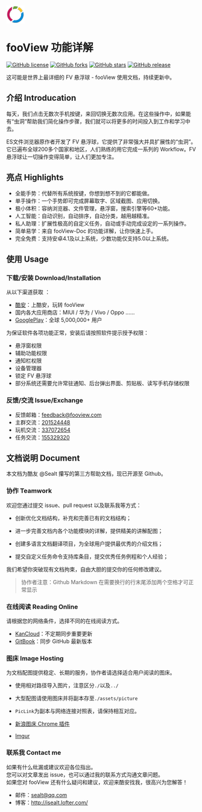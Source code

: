 ![](./assets/foo_icon.png)

# fooView 功能详解

[![GitHub license](https://img.shields.io/github/license/Sealt/fooView-doc)](https://github.com/Sealt/fooView-doc)
[![GitHub forks](https://img.shields.io/github/forks/Sealt/fooView-doc)](https://github.com/Sealt/fooView-doc/network)
[![GitHub stars](https://img.shields.io/github/stars/Sealt/fooView-doc)](https://github.com/Sealt/fooView-doc/stargazers)
[![GitHub release](https://img.shields.io/github/release/Sealt/fooView-doc)](https://github.com/Sealt/fooView-doc/releases/latest)

这可能是世界上最详细的 FV 悬浮球 - fooView 使用文档，持续更新中。

## 介绍 Introducation

每天，我们点击无数次手机按键，来回切换无数次应用。在这些操作中，如果能有“虫洞”帮助我们简化操作步骤，我们就可以将更多的时间投入到工作和学习中去。  

ES文件浏览器原作者开发了 FV 悬浮球，它提供了非常强大并具扩展性的“虫洞”。它已遍布全球200多个国家和地区，人们熟练的用它完成一系列的 Workflow。FV 悬浮球让一切操作变得简单，让人们更加专注。

## 亮点 Highlights

* 全能手势：代替所有系统按键，你想到想不到的它都能做。
* 单手操作：一个手势即可完成屏幕取字、区域截图、应用切换。
* 极小体积：容纳浏览器、文件管理，悬浮窗，搜索引擎等60+功能。
* 人工智能：自动识别，自动排序，自动分类，越用越精准。
* 私人助理：扩展性极高的自定义任务，自动或手动完成设定的一系列操作。
* 简单易学：来自 fooView-Doc 的功能详解，让你快速上手。
* 完全免费：支持安卓4.1及以上系统，少数功能仅支持5.0以上系统。

## 使用 Usage

### 下载/安装 Download/Installation

从以下渠道获取 ：

- [酷安](http://www.coolapk.com/apk/com.fooview.android.fooview)：上酷安，玩转 fooView 
- 国内各大应用商店：MIUI / 华为 / Vivo / Oppo ……
- [GooglePlay](https://play.google.com/store/apps/details?id=com.fooview.android.fooview)：全球 5,000,000+ 用户 

为保证软件各项功能正常，安装后请按照软件提示授予权限：

* 悬浮窗权限
* 辅助功能权限
* 通知栏权限
* 设备管理器
* 锁定 FV 悬浮球
* 部分系统还需要允许常驻通知、后台弹出界面、剪贴板、读写手机存储权限

### 反馈/交流 Issue/Exchange

* 反馈邮箱：[feedback@fooview.com](mailto:feedback@fooview.com)
* 主群交流：[201524448](https://jq.qq.com/?_wv=1027&k=5hG0YTV)
* 玩机交流：[337072654](https://jq.qq.com/?_wv=1027&k=5eEOxjz)
* 任务交流：[155329320](https://jq.qq.com/?_wv=1027&k=5bR5EaF)

## 文档说明 Document

本文档为酷友 @Sealt 攥写的第三方帮助文档，现已开源至 Github。  

### 协作 Teamwork

欢迎您通过提交 issue、pull request 以及联系我等方式：

* 创新优化文档结构，补充和完善已有的文档结构；

* 进一步完善文档内各个功能模块的详解，提供精美的讲解配图；

* 创建多语言文档翻译项目，为全球用户提供最优秀的介绍文档；

* 提交自定义任务命令支持库条目，提交优秀任务例程和个人经验；

我们希望你突破现有文档拘束，自由大胆的提交你的任何修改建议。

> 协作者注意：Github Markdown 在需要换行的行末尾添加两个空格才可正常显示

### 在线阅读 Reading Online

请根据您的网络条件，选择不同的在线阅读方式。

* [KanCloud](https://www.kancloud.cn/sealt/fooview/content)：不定期同步重要更新 
* [GitBook](https://sealt.gitbook.io/fooview/)：同步 GitHub 最新版本

### 图床 Image Hosting

为文档配图提供稳定、长期的服务，协作者请选择适合用户阅读的图床。  

* 使用相对路径导入图片，注意区分`./`以及`../`
* 大型配图请使用图床并将副本存至`./assets/picture`
* `PicLink`为副本与网络连接对照表，请保持相互对应。

* [新浪图床 Chrome 插件](https://chrome.google.com/webstore/detail/%E6%96%B0%E6%B5%AA%E5%BE%AE%E5%8D%9A%E5%9B%BE%E5%BA%8A/fdfdnfpdplfbbnemmmoklbfjbhecpnhf)
* [Imgur](https://imgur.com/)

### 联系我 Contact me

如果有什么纰漏或建议欢迎各位指出。  
您可以对文章发出 issue，也可以通过我的联系方式沟通文章问题。  
如果您对 fooView 还有什么疑问和建议，欢迎来酷安找我，很高兴为您解答！

* 邮件：sealt@qq.com
* 博客：http://isealt.lofter.com/